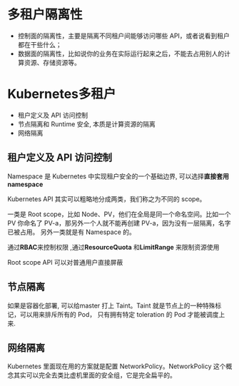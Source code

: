 


# 多租户隔离性

- 控制面的隔离性，主要是隔离不同租户间能够访问哪些 API，或者说看到租户都在干些什么；
- 数据面的隔离性，比如说你的业务在实际运行起来之后，不能去占用别人的计算资源、存储资源等。

# Kubernetes多租户

- 租户定义及 API 访问控制
- 节点隔离和 Runtime 安全, 本质是计算资源的隔离
- 网络隔离

## 租户定义及 API 访问控制

Namespace 是 Kubernetes 中实现租户安全的一个基础边界, 可以选择**直接套用namespace**

Kubernetes API 其实可以粗略地分成两类，我们称之为不同的 scope。

一类是 Root scope，比如 Node、PV，他们在全局是同一个命名空间。比如一个 PV 你命名了 PV-a，那另外一个人就不能再创建 PV-a，因为没有一层隔离，名字已被占用。
另外一类就是有 Namespace 的。

通过**RBAC**来控制权限 ,通过**ResourceQuota** 和**LimitRange** 来限制资源使用

Root scope API 可以对普通用户直接屏蔽

## 节点隔离

如果是容器化部署, 可以给master 打上 Taint。Taint 就是节点上的一种特殊标记，可以用来排斥所有的 Pod， 只有拥有特定 toleration 的 Pod 才能被调度上来.

## 网络隔离

Kubernetes 里面现在用的方案就是配置 NetworkPolicy。NetworkPolicy 这个概念其实可以完全去类比虚机里面的安全组，它是完全扁平的。
